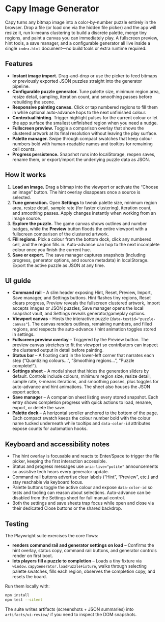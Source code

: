 # Capy Image Generator

Capy turns any bitmap image into a color-by-number puzzle entirely in the
browser. Drop a file (or load one via the hidden file picker) and the app will
resize it, run k-means clustering to build a discrete palette, merge tiny
regions, and paint a canvas you can immediately play. A fullscreen preview, hint
tools, a save manager, and a configurable generator all live inside a single
`index.html` document—no build tools or extra runtime required.

## Features

- **Instant image import.** Drag-and-drop or use the picker to feed bitmaps or
  previously exported JSON puzzles straight into the generator pipeline.
- **Configurable puzzle generator.** Tune palette size, minimum region area,
  resize detail, sampling, iteration count, and smoothing passes before
  rebuilding the scene.
- **Responsive painting canvas.** Click or tap numbered regions to fill them in
  while optional auto-advance hops to the next unfinished colour.
- **Contextual hinting.** Trigger highlight pulses for the current colour or let
  the app surface the smallest unfinished region when you need a nudge.
- **Fullscreen preview.** Toggle a comparison overlay that shows the clustered
  artwork at its final resolution without leaving the play surface.
- **Palette manager.** Swipe through compact swatches that keep colour numbers
  bold with human-readable names and tooltips for remaining cell counts.
- **Progress persistence.** Snapshot runs into localStorage, reopen saves,
  rename them, or export/import the underlying puzzle data as JSON.

## How it works

1. **Load an image.** Drag a bitmap into the viewport or activate the “Choose an
   image” button. The hint overlay disappears once a source is selected.
2. **Tune generation.** Open **Settings** to tweak palette size, minimum region
   area, resize detail, sample rate (for faster clustering), iteration count,
   and smoothing passes. Apply changes instantly when working from an image
   source.
3. **Explore the puzzle.** The game canvas shows outlines and number badges,
   while the **Preview** button floods the entire viewport with a fullscreen
   comparison of the clustered artwork.
4. **Fill regions.** Pick a colour from the bottom dock, click any numbered cell,
   and the region fills in. Auto-advance can hop to the next incomplete colour
   once you finish the current hue.
5. **Save or export.** The save manager captures snapshots (including progress,
   generator options, and source metadata) in localStorage. Export the active
   puzzle as JSON at any time.

## UI guide

- **Command rail** – A slim header exposing Hint, Reset, Preview, Import, Save
  manager, and Settings buttons. Hint flashes tiny regions, Reset clears
  progress, Preview reveals the fullscreen clustered artwork, Import accepts
  images or JSON puzzles, Save manager opens the local snapshot vault, and
  Settings reveals generator/gameplay options.
- **Viewport canvas** – Hosts the interactive puzzle (`data-testid="puzzle-canvas"`).
  The canvas renders outlines, remaining numbers, and filled regions, and
  respects the auto-advance / hint animation toggles stored in settings.
- **Fullscreen preview overlay** – Triggered by the Preview button. The preview
  canvas stretches to fit the viewport so contributors can inspect the clustered
  output in detail before painting.
- **Status bar** – A floating card in the lower-left corner that narrates each
  step (“Quantizing colours…”, “Smoothing regions…”, “Puzzle complete!”).
- **Settings sheet** – A modal sheet that hides the generation sliders by
  default. Controls include colours, minimum region size, resize detail, sample
  rate, k-means iterations, and smoothing passes, plus toggles for auto-advance
  and hint animations. The sheet also houses the JSON export action.
- **Save manager** – A companion sheet listing every stored snapshot. Each entry
  shows completion progress with quick actions to load, rename, export, or
  delete the save.
- **Palette dock** – A horizontal scroller anchored to the bottom of the page.
  Each compact swatch keeps the colour number bold with the colour name tucked
  underneath while tooltips and `data-color-id` attributes expose counts for
  automation hooks.

## Keyboard and accessibility notes

- The hint overlay is focusable and reacts to Enter/Space to trigger the file
  picker, keeping the first interaction accessible.
- Status and progress messages use `aria-live="polite"` announcements so assistive
  tech hears every generator update.
- Command rail buttons advertise clear labels (“Hint”, “Preview”, etc.) and stay
  reachable via keyboard focus.
- Palette buttons toggle the active colour and expose `data-color-id` so tests
  and tooling can reason about selections. Auto-advance can be disabled from the
  Settings sheet for full manual control.
- Both the settings and save sheets trap focus while open and close via their
  dedicated Close buttons or the shared backdrop.

## Testing

The Playwright suite exercises the core flows:

- **renders command rail and generator settings on load** – Confirms the hint
  overlay, status copy, command rail buttons, and generator controls render on
  first boot.
- **lets players fill a puzzle to completion** – Loads a tiny fixture via
  `window.capyGenerator.loadPuzzleFixture`, walks through selecting palette
  swatches, fills each region, observes the completion copy, and resets the
  board.

Run them locally with:

```bash
npm install
npm test --silent
```

The suite writes artifacts (screenshots + JSON summaries) into
`artifacts/ui-review/` if you need to inspect the DOM snapshots.

